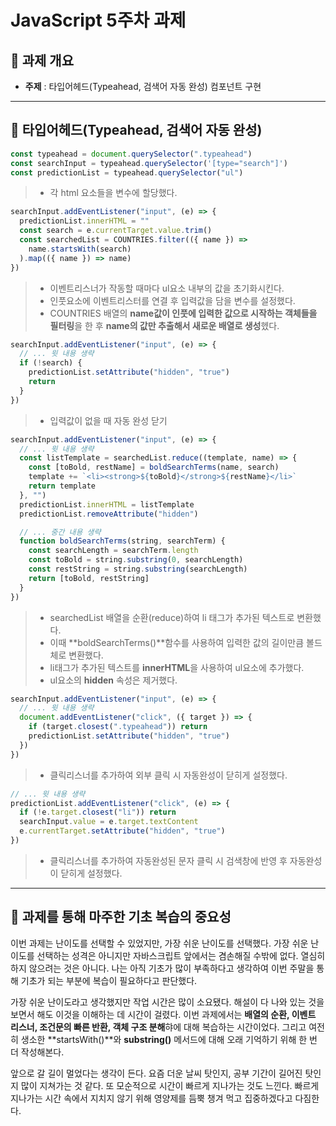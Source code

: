 # JavaScript 5주차 과제

## 📝 과제 개요

- **주제** : 타입어헤드(Typeahead, 검색어 자동 완성) 컴포넌트 구현

---

## 🎨 타입어헤드(Typeahead, 검색어 자동 완성)

```js
const typeahead = document.querySelector(".typeahead")
const searchInput = typeahead.querySelector('[type="search"]')
const predictionList = typeahead.querySelector("ul")
```

> - 각 html 요소들을 변수에 할당했다.

```js
searchInput.addEventListener("input", (e) => {
  predictionList.innerHTML = ""
  const search = e.currentTarget.value.trim()
  const searchedList = COUNTRIES.filter(({ name }) =>
    name.startsWith(search)
  ).map(({ name }) => name)
})
```

> - 이벤트리스너가 작동할 때마다 ul요소 내부의 값을 초기화시킨다.
> - 인풋요소에 이벤트리스터를 연결 후 입력값을 담을 변수를 설정했다.
> - COUNTRIES 배열의 **name값이 인풋에 입력한 값으로 시작하는 객체들을 필터링**을 한 후 **name의 값만 추출해서 새로운 배열로 생성**헸다.

```js
searchInput.addEventListener("input", (e) => {
  // ... 윗 내용 생략
  if (!search) {
    predictionList.setAttribute("hidden", "true")
    return
  }
})
```

> - 입력값이 없을 때 자동 완성 닫기

```js
searchInput.addEventListener("input", (e) => {
  // ... 윗 내용 생략
  const listTemplate = searchedList.reduce((template, name) => {
    const [toBold, restName] = boldSearchTerms(name, search)
    template += `<li><strong>${toBold}</strong>${restName}</li>`
    return template
  }, "")
  predictionList.innerHTML = listTemplate
  predictionList.removeAttribute("hidden")

  // ... 중간 내용 생략
  function boldSearchTerms(string, searchTerm) {
    const searchLength = searchTerm.length
    const toBold = string.substring(0, searchLength)
    const restString = string.substring(searchLength)
    return [toBold, restString]
  }
})
```

> - searchedList 배열을 순환(reduce)하여 li 태그가 추가된 텍스트로 변환했다.
> - 이때 **boldSearchTerms()**함수를 사용하여 입력한 값의 길이만큼 볼드체로 변환했다.
> - li태그가 추가된 텍스트를 **innerHTML**을 사용하여 ul요소에 추가했다.
> - ul요소의 **hidden** 속성은 제거했다.

```js
searchInput.addEventListener("input", (e) => {
  // ... 윗 내용 생략
  document.addEventListener("click", ({ target }) => {
    if (target.closest(".typeahead")) return
    predictionList.setAttribute("hidden", "true")
  })
})
```

> - 클릭리스너를 추가하여 외부 클릭 시 자동완성이 닫히게 설정했다.

```js
// ... 윗 내용 생략
predictionList.addEventListener("click", (e) => {
  if (!e.target.closest("li")) return
  searchInput.value = e.target.textContent
  e.currentTarget.setAttribute("hidden", "true")
})
```

> - 클릭리스너를 추가하여 자동완성된 문자 클릭 시 검색창에 반영 후 자동완성이 닫히게 설정했다.

---

## 📝 과제를 통해 마주한 기초 복습의 중요성

이번 과제는 난이도를 선택할 수 있었지만, 가장 쉬운 난이도를 선택했다.
가장 쉬운 난이도를 선택하는 성격은 아니지만 자바스크립트 앞에서는 겸손해질 수밖에 없다.
열심히 하지 않으려는 것은 아니다. 나는 아직 기초가 많이 부족하다고 생각하여 이번 주말을 통해
기초가 되는 부분에 복습이 필요하다고 판단했다.

가장 쉬운 난이도라고 생각했지만 작업 시간은 많이 소요됐다.
해설이 다 나와 있는 것을 보면서 해도 이것을 이해하는 데 시간이 걸렸다.
이번 과제에서는 **배열의 순환, 이벤트 리스너, 조건문의 빠른 반환, 객체 구조 분해**햐에 대해 복습하는 시간이었다.
그리고 여전히 생소한 **startsWith()**와 **substring()** 메서드에 대해 오래 기억하기 위해 한 번 더 작성해본다.

앞으로 갈 길이 멀었다는 생각이 든다.
요즘 더운 날씨 탓인지, 공부 기간이 길어진 탓인지 많이 지쳐가는 것 같다.
또 모순적으로 시간이 빠르게 지나가는 것도 느낀다.
빠르게 지나가는 시간 속에서 지치지 않기 위해 영양제를 듬뿍 챙겨 먹고 집중하겠다고 다짐한다.
